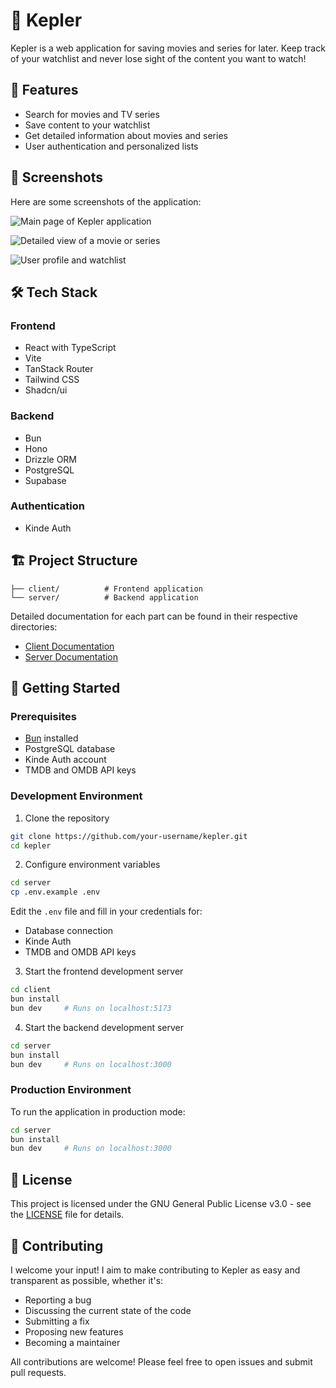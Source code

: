 # 🌌 Kepler

Kepler is a web application for saving movies and series for later. Keep track of your watchlist and never lose sight of the content you want to watch!

## 🚀 Features

- Search for movies and TV series
- Save content to your watchlist
- Get detailed information about movies and series
- User authentication and personalized lists

## 📸 Screenshots

Here are some screenshots of the application:

![Main page of Kepler application](/screenshots/kepler.jpeg)

![Detailed view of a movie or series](/screenshots/details.jpeg)

![User profile and watchlist](/screenshots/user.jpeg)

## 🛠️ Tech Stack

### Frontend

- React with TypeScript
- Vite
- TanStack Router
- Tailwind CSS
- Shadcn/ui

### Backend

- Bun
- Hono
- Drizzle ORM
- PostgreSQL
- Supabase

### Authentication

- Kinde Auth

## 🏗️ Project Structure

```
├── client/          # Frontend application
└── server/          # Backend application
```

Detailed documentation for each part can be found in their respective directories:

- [Client Documentation](./client/README.md)
- [Server Documentation](./server/README.md)

## 🚦 Getting Started

### Prerequisites

- [Bun](https://bun.sh/) installed
- PostgreSQL database
- Kinde Auth account
- TMDB and OMDB API keys

### Development Environment

1. Clone the repository

```bash
git clone https://github.com/your-username/kepler.git
cd kepler
```

2. Configure environment variables

```bash
cd server
cp .env.example .env
```

Edit the `.env` file and fill in your credentials for:

- Database connection
- Kinde Auth
- TMDB and OMDB API keys

3. Start the frontend development server

```bash
cd client
bun install
bun dev     # Runs on localhost:5173
```

4. Start the backend development server

```bash
cd server
bun install
bun dev     # Runs on localhost:3000
```

### Production Environment

To run the application in production mode:

```bash
cd server
bun install
bun dev     # Runs on localhost:3000
```

## 📝 License

This project is licensed under the GNU General Public License v3.0 - see the [LICENSE](LICENSE) file for details.

## 🤝 Contributing

I welcome your input! I aim to make contributing to Kepler as easy and transparent as possible, whether it's:

- Reporting a bug
- Discussing the current state of the code
- Submitting a fix
- Proposing new features
- Becoming a maintainer

All contributions are welcome! Please feel free to open issues and submit pull requests.

